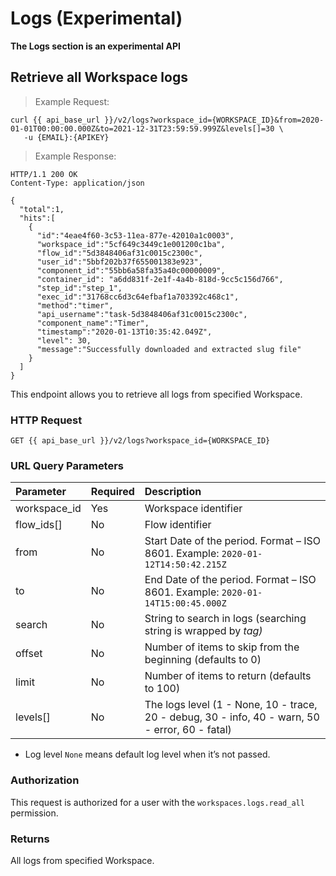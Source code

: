 # Logs (Experimental)

 <aside class="warning">
 <b>The Logs section is an experimental API</b>
 </aside>


## Retrieve all Workspace logs

> Example Request:

```shell
curl {{ api_base_url }}/v2/logs?workspace_id={WORKSPACE_ID}&from=2020-01-01T00:00:00.000Z&to=2021-12-31T23:59:59.999Z&levels[]=30 \
   -u {EMAIL}:{APIKEY}
```

> Example Response:

```http
HTTP/1.1 200 OK
Content-Type: application/json

{
  "total":1,
  "hits":[
    {
      "id":"4eae4f60-3c53-11ea-877e-42010a1c0003",
      "workspace_id":"5cf649c3449c1e001200c1ba",
      "flow_id":"5d3848406af31c0015c2300c",
      "user_id":"5bbf202b37f655001383e923",
      "component_id":"55bb6a58fa35a40c00000009",
      "container_id": "a6dd831f-2e1f-4a4b-818d-9cc5c156d766",
      "step_id":"step_1",
      "exec_id":"31768cc6d3c64efbaf1a703392c468c1",
      "method":"timer",
      "api_username":"task-5d3848406af31c0015c2300c",
      "component_name":"Timer",
      "timestamp":"2020-01-13T10:35:42.049Z",
      "level": 30,
      "message":"Successfully downloaded and extracted slug file"
    }
  ]
}
```

This endpoint allows you to retrieve all logs from specified Workspace.

### HTTP Request

`GET {{ api_base_url }}/v2/logs?workspace_id={WORKSPACE_ID}`

### URL Query Parameters

| Parameter     | Required | Description                                                                        |
| :------------ | :------- | :--------------------------------------------------------------------------------- |
| workspace_id  | Yes      | Workspace identifier                                                               |
| flow_ids[]    | No       | Flow identifier                                                                    |
| from          | No       | Start Date of the period. Format – ISO 8601. Example: `2020-01-12T14:50:42.215Z`   |
| to            | No       | End Date of the period. Format – ISO 8601. Example: `2020-01-14T15:00:45.000Z`     |
| search        | No       | String to search in logs (searching string is wrapped by <em> tag)                 |
| offset        | No       | Number of items to skip from the beginning (defaults to 0)                         |
| limit         | No       | Number of items to return (defaults to 100)                                        |
| levels[]      | No       | The logs level (1 - None, 10 - trace, 20 - debug, 30 - info, 40 - warn, 50 - error, 60 - fatal)|

* Log level `None` means default log level when it’s not passed.

### Authorization

This request is authorized for a user with the `workspaces.logs.read_all` permission.

### Returns

All logs from specified Workspace.

